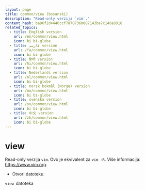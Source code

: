 ```yaml
---
layout: page
title: common/view (bosanski)
description: "Read-only verzija `vim`."
content_hash: ba96f2d4440ccf78707360087143ba7c140a0018
related_topics:
  - title: English version
    url: /en/common/view.html
    icon: bi bi-globe
  - title: فارسی version
    url: /fa/common/view.html
    icon: bi bi-globe
  - title: हिन्दी version
    url: /hi/common/view.html
    icon: bi bi-globe
  - title: Nederlands version
    url: /nl/common/view.html
    icon: bi bi-globe
  - title: norsk bokmål (Norge) version
    url: /no/common/view.html
    icon: bi bi-globe
  - title: svenska version
    url: /sv/common/view.html
    icon: bi bi-globe
  - title: 中文 version
    url: /zh/common/view.html
    icon: bi bi-globe
---
```

# view

Read-only verzija `vim`.
Ovo je ekvivalent za `vim -R`.
Više informacija: <https://www.vim.org>.

- Otvori datoteku:

`view `<span class="tldr-var badge badge-pill bg-dark-lm bg-white-dm text-white-lm text-dark-dm font-weight-bold">datoteka</span>
